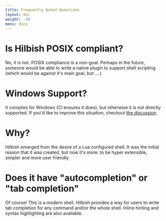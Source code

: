 ```yaml
---
title: Frequently Asked Questions
layout: doc
weight: -20
menu: docs
---
```


# Is Hilbish POSIX compliant?

No, it is not. POSIX compliance is a non-goal. Perhaps in the future,
someone would be able to write a native plugin to support shell scripting
(which would be against it's main goal, but ....)

# Windows Support?

It compiles for Windows (CI ensures it does), but otherwise it is not
directly supported. If you'd like to improve this situation,
checkout [the discussion](https://github.com/sammy-ette/Hilbishsh/discussions/165).

# Why?

Hilbish emerged from the desire of a Lua configured shell.
It was the initial reason that it was created, but now it's more:
to be hyper extensible, simpler and more user friendly.

# Does it have "autocompletion" or "tab completion"

Of course! This is a modern shell. Hilbish provides a way for users
to write tab completion for any command and/or the whole shell.
Inline hinting and syntax highlighting are also available.
